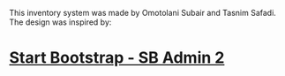 
This inventory system was made by Omotolani Subair and Tasnim Safadi.
The design was inspired by:
# [Start Bootstrap - SB Admin 2](https://startbootstrap.com/theme/sb-admin-2/)
